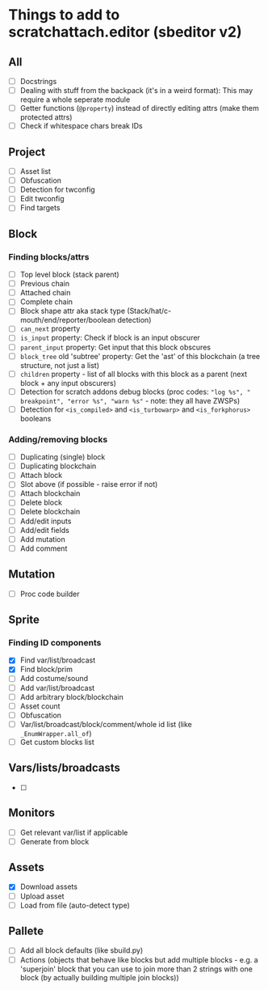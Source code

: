 # Things to add to scratchattach.editor (sbeditor v2)

## All

- [ ] Docstrings
- [ ] Dealing with stuff from the backpack (it's in a weird format): This may require a whole seperate module
- [ ] Getter functions (`@property`) instead of directly editing attrs (make them protected attrs)
- [ ] Check if whitespace chars break IDs
## Project

- [ ] Asset list
- [ ] Obfuscation
- [ ] Detection for twconfig
- [ ] Edit twconfig
- [ ] Find targets

## Block

### Finding blocks/attrs

- [ ] Top level block (stack parent)
- [ ] Previous chain
- [ ] Attached chain
- [ ] Complete chain
- [ ] Block shape attr aka stack type (Stack/hat/c-mouth/end/reporter/boolean detection)
- [ ] `can_next` property
- [ ] `is_input` property: Check if block is an input obscurer
- [ ] `parent_input` property: Get input that this block obscures
- [ ] `block_tree` old 'subtree' property: Get the 'ast' of this blockchain (a tree structure, not just a list)
- [ ] `children` property - list of all blocks with this block as a parent (next block + any input obscurers)
- [ ] Detection for scratch addons debug blocks
  (proc codes:
  `"​​log​​ %s",
  "​​breakpoint​​",
  "​​error​​ %s",
  "​​warn​​ %s"` - note: they all have ZWSPs)
- [ ] Detection for `<is_compiled>` and `<is_turbowarp>` and `<is_forkphorus>` booleans

### Adding/removing blocks

- [ ] Duplicating (single) block
- [ ] Duplicating blockchain
- [ ] Attach block
- [ ] Slot above (if possible - raise error if not)
- [ ] Attach blockchain
- [ ] Delete block
- [ ] Delete blockchain
- [ ] Add/edit inputs
- [ ] Add/edit fields
- [ ] Add mutation
- [ ] Add comment

## Mutation

- [ ] Proc code builder

## Sprite

### Finding ID components

- [x] Find var/list/broadcast
- [x] Find block/prim
- [ ] Add costume/sound
- [ ] Add var/list/broadcast
- [ ] Add arbitrary block/blockchain
- [ ] Asset count
- [ ] Obfuscation
- [ ] Var/list/broadcast/block/comment/whole id list (like `_EnumWrapper.all_of`)
- [ ] Get custom blocks list

## Vars/lists/broadcasts

- [ ]

## Monitors

- [ ] Get relevant var/list if applicable
- [ ] Generate from block

## Assets

- [x] Download assets
- [ ] Upload asset
- [ ] Load from file (auto-detect type)

## Pallete

- [ ] Add all block defaults (like sbuild.py)
- [ ] Actions (objects that behave like blocks but add multiple blocks - e.g. a 'superjoin' block that you can use to
  join more than 2 strings with one block (by actually building multiple join blocks))